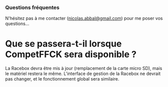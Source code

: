 ### Questions fréquentes
N'hésitez pas à me contacter (nicolas.abbal@gmail.com) pour me poser vos questions...
# Que se passera-t-il lorsque CompetFFCK sera disponible ?
La Racebox devra être mis à jour (remplacement de la carte micro SD), mais le matériel restera le même. L'interface de gestion de la Racebox ne devrait pas changer, et le fonctionnement global sera similaire.